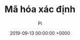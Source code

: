 ---
title: Mã hóa xác định
date: 2019-09-13 00:00:00 +0000
layout: 'post'
permalink: "/crypto/039.html"
author: 'Pi'
tags: []

---